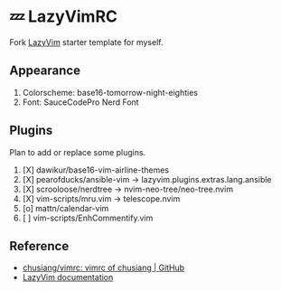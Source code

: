 # 💤 LazyVimRC

Fork [LazyVim](https://github.com/LazyVim/LazyVim) starter template for myself.

## Appearance

1. Colorscheme: base16-tomorrow-night-eighties
1. Font: SauceCodePro Nerd Font

## Plugins

Plan to add or replace some plugins.

1. [X] dawikur/base16-vim-airline-themes
1. [X] pearofducks/ansible-vim -> lazyvim.plugins.extras.lang.ansible
1. [X] scrooloose/nerdtree -> nvim-neo-tree/neo-tree.nvim
1. [X] vim-scripts/mru.vim -> telescope.nvim
1. [o] mattn/calendar-vim
1. [ ] vim-scripts/EnhCommentify.vim

## Reference

* [chusiang/vimrc: vimrc of chusiang | GitHub](https://github.com/chusiang/vimrc)
* [LazyVim documentation](https://lazyvim.github.io/installation)
